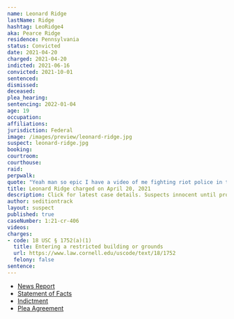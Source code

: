 ```yaml
---
name: Leonard Ridge
lastName: Ridge
hashtag: LeoRidge4
aka: Pearce Ridge
residence: Pennsylvania
status: Convicted
date: 2021-04-20
charged: 2021-04-20
indicted: 2021-06-16
convicted: 2021-10-01
sentenced:
dismissed:
deceased:
plea_hearing:
sentencing: 2022-01-04
age: 19
occupation:
affiliations:
jurisdiction: Federal
image: /images/preview/leonard-ridge.jpg
suspect: leonard-ridge.jpg
booking:
courtroom:
courthouse:
raid:
perpwalk:
quote: "Yeah man so epic I have a video of me fighting riot police in the capital [sic] building"
title: Leonard Ridge charged on April 20, 2021
description: Click for latest case details. Suspects innocent until proven guilty.
author: seditiontrack
layout: suspect
published: true
caseNumber: 1:21-cr-406
videos:
charges:
- code: 18 USC § 1752(a)(1)
  title: Entering a restricted building or grounds
  url: https://www.law.cornell.edu/uscode/text/18/1752
  felony: false
sentence:
---
```

- [News Report](https://6abc.com/leonard-ridge-capitol-riot-bucks-county-pennsylvania-snapchat/10675548/)
- [Statement of Facts](https://www.justice.gov/usao-dc/case-multi-defendant/file/1459341/download)
- [Indictment](https://www.justice.gov/usao-dc/case-multi-defendant/file/1413266/download)
- [Plea Agreement](https://www.justice.gov/usao-dc/case-multi-defendant/file/1459336/download)
